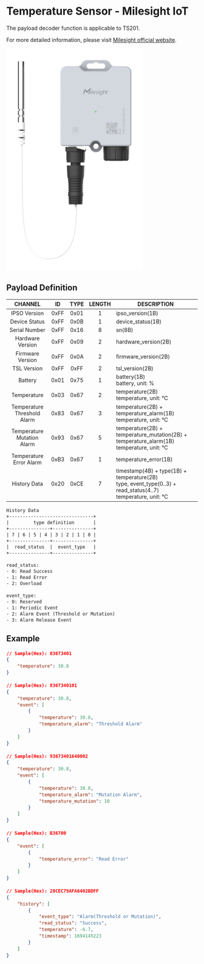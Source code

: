 # Temperature Sensor - Milesight IoT

The payload decoder function is applicable to TS201.

For more detailed information, please visit [Milesight official website](https://www.milesight-iot.com).

![TS201](TS201.png)

## Payload Definition

|           CHANNEL           |  ID  | TYPE | LENGTH | DESCRIPTION                                                                                                        |
| :-------------------------: | :--: | :--: | :----: | ------------------------------------------------------------------------------------------------------------------ |
|        IPSO Version         | 0xFF | 0x01 |   1    | ipso_version(1B)                                                                                                   |
|        Device Status        | 0xFF | 0x0B |   1    | device_status(1B)                                                                                                  |
|        Serial Number        | 0xFF | 0x16 |   8    | sn(8B)                                                                                                             |
|      Hardware Version       | 0xFF | 0x09 |   2    | hardware_version(2B)                                                                                               |
|      Firmware Version       | 0xFF | 0x0A |   2    | firmware_version(2B)                                                                                               |
|         TSL Version         | 0xFF | 0xFF |   2    | tsl_version(2B)                                                                                                    |
|           Battery           | 0x01 | 0x75 |   1    | battery(1B)<br/>battery, unit: %                                                                                   |
|         Temperature         | 0x03 | 0x67 |   2    | temperature(2B)<br/>temperature, unit: ℃                                                                           |
| Temperature Threshold Alarm | 0x83 | 0x67 |   3    | temperature(2B) + temperature_alarm(1B)<br/>temperature, unit: ℃                                                   |
| Temperature Mutation Alarm  | 0x93 | 0x67 |   5    | temperature(2B) + temperature_mutation(2B) + temperature_alarm(1B)<br/>temperature, unit: ℃                        |
|   Temperature Error Alarm   | 0xB3 | 0x67 |   1    | temperature_error(1B)<br/>                                                                                         |
|        History Data         | 0x20 | 0xCE |   7    | timestamp(4B) + type(1B) + temperature(2B)<br/>type, event_type(0..3) + read_status(4..7)<br/>temperature, unit: ℃ |

```
History Data
+-------------------------------+
|         type definition       |
+---------------+---------------+
| 7 | 6 | 5 | 4 | 3 | 2 | 1 | 0 |
+---------------+---------------+
|  read_status  |  event_type   |
+---------------+---------------+

read_status:
- 0: Read Success
- 1: Read Error
- 2: Overload

event_type:
- 0: Reserved
- 1: Periodic Event
- 2: Alarm Event (Threshold or Mutation)
- 3: Alarm Release Event
```

## Example

```json
// Sample(Hex): 03673401
{
    "temperature": 30.8
}

// Sample(Hex): 8367340101
{
    "temperature": 30.8,
    "event": [
        {
            "temperature": 30.8,
            "temperature_alarm": "Threshold Alarm"
        }
    ]
}

// Sample(Hex): 93673401640002
{
    "temperature": 30.8,
    "event": [
        {
            "temperature": 30.8,
            "temperature_alarm": "Mutation Alarm",
            "temperature_mutation": 10
        }
    ]
}

// Sample(Hex): B36700
{
    "event": [
        {
            "temperature_error": "Read Error"
        }
    ]
}

// Sample(Hex): 20CEC79AFA6402BDFF
{
    "history": [
        {
            "event_type": "Alarm(Threshold or Mutation)",
            "read_status": "Success",
            "temperature": -6.7,
            "timestamp": 1694145223
        }
    ]
}
```

